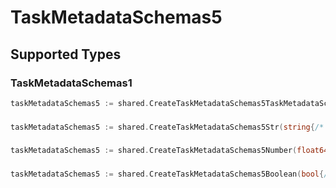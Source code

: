# TaskMetadataSchemas5


## Supported Types

### TaskMetadataSchemas1

```go
taskMetadataSchemas5 := shared.CreateTaskMetadataSchemas5TaskMetadataSchemas1(shared.TaskMetadataSchemas1{/* values here */})
```

### 

```go
taskMetadataSchemas5 := shared.CreateTaskMetadataSchemas5Str(string{/* values here */})
```

### 

```go
taskMetadataSchemas5 := shared.CreateTaskMetadataSchemas5Number(float64{/* values here */})
```

### 

```go
taskMetadataSchemas5 := shared.CreateTaskMetadataSchemas5Boolean(bool{/* values here */})
```

